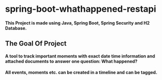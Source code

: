 # spring-boot-whathappened-restapi

#### This Project is made using Java, Spring Boot, Spring Security and H2 Database.

## The Goal Of Project

#### A tool to track important moments with exact date time information and attached documents to answer one question: What happened?

#### All events, moments etc. can be created in a timeline and can be tagged.
